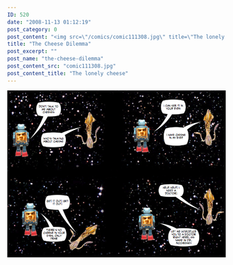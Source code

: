 ```yaml
---
ID: 520
date: "2008-11-13 01:12:19"
post_category: 0
post_content: "<img src=\"/comics/comic111308.jpg\" title=\"The lonely cheese\" />"
title: "The Cheese Dilemma"
post_excerpt: ""
post_name: "the-cheese-dilemma"
post_content_src: "comic111308.jpg"
post_content_title: "The lonely cheese"
---
```



[![The lonely cheese](/comics-hi-res/comic111308.jpg)](/comics-hi-res/comic111308.jpg "The lonely cheese")
